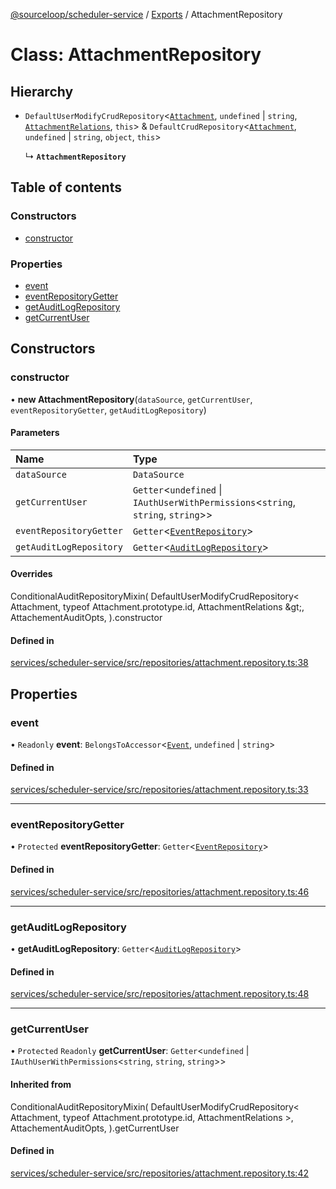 [@sourceloop/scheduler-service](../README.md) / [Exports](../modules.md) / AttachmentRepository

# Class: AttachmentRepository

## Hierarchy

- `DefaultUserModifyCrudRepository`<[`Attachment`](Attachment.md), `undefined` \| `string`, [`AttachmentRelations`](../interfaces/AttachmentRelations.md), `this`\> & `DefaultCrudRepository`<[`Attachment`](Attachment.md), `undefined` \| `string`, `object`, `this`\>

  ↳ **`AttachmentRepository`**

## Table of contents

### Constructors

- [constructor](AttachmentRepository.md#constructor)

### Properties

- [event](AttachmentRepository.md#event)
- [eventRepositoryGetter](AttachmentRepository.md#eventrepositorygetter)
- [getAuditLogRepository](AttachmentRepository.md#getauditlogrepository)
- [getCurrentUser](AttachmentRepository.md#getcurrentuser)

## Constructors

### constructor

• **new AttachmentRepository**(`dataSource`, `getCurrentUser`, `eventRepositoryGetter`, `getAuditLogRepository`)

#### Parameters

| Name | Type |
| :------ | :------ |
| `dataSource` | `DataSource` |
| `getCurrentUser` | `Getter`<`undefined` \| `IAuthUserWithPermissions`<`string`, `string`, `string`\>\> |
| `eventRepositoryGetter` | `Getter`<[`EventRepository`](EventRepository.md)\> |
| `getAuditLogRepository` | `Getter`<[`AuditLogRepository`](AuditLogRepository.md)\> |

#### Overrides

ConditionalAuditRepositoryMixin(
  DefaultUserModifyCrudRepository&lt;
    Attachment,
    typeof Attachment.prototype.id,
    AttachmentRelations
  \&gt;,
  AttachementAuditOpts,
).constructor

#### Defined in

[services/scheduler-service/src/repositories/attachment.repository.ts:38](https://github.com/sourcefuse/loopback4-microservice-catalog/blob/00e854d46/services/scheduler-service/src/repositories/attachment.repository.ts#L38)

## Properties

### event

• `Readonly` **event**: `BelongsToAccessor`<[`Event`](Event.md), `undefined` \| `string`\>

#### Defined in

[services/scheduler-service/src/repositories/attachment.repository.ts:33](https://github.com/sourcefuse/loopback4-microservice-catalog/blob/00e854d46/services/scheduler-service/src/repositories/attachment.repository.ts#L33)

___

### eventRepositoryGetter

• `Protected` **eventRepositoryGetter**: `Getter`<[`EventRepository`](EventRepository.md)\>

#### Defined in

[services/scheduler-service/src/repositories/attachment.repository.ts:46](https://github.com/sourcefuse/loopback4-microservice-catalog/blob/00e854d46/services/scheduler-service/src/repositories/attachment.repository.ts#L46)

___

### getAuditLogRepository

• **getAuditLogRepository**: `Getter`<[`AuditLogRepository`](AuditLogRepository.md)\>

#### Defined in

[services/scheduler-service/src/repositories/attachment.repository.ts:48](https://github.com/sourcefuse/loopback4-microservice-catalog/blob/00e854d46/services/scheduler-service/src/repositories/attachment.repository.ts#L48)

___

### getCurrentUser

• `Protected` `Readonly` **getCurrentUser**: `Getter`<`undefined` \| `IAuthUserWithPermissions`<`string`, `string`, `string`\>\>

#### Inherited from

ConditionalAuditRepositoryMixin(
  DefaultUserModifyCrudRepository<
    Attachment,
    typeof Attachment.prototype.id,
    AttachmentRelations
  \>,
  AttachementAuditOpts,
).getCurrentUser

#### Defined in

[services/scheduler-service/src/repositories/attachment.repository.ts:42](https://github.com/sourcefuse/loopback4-microservice-catalog/blob/00e854d46/services/scheduler-service/src/repositories/attachment.repository.ts#L42)
